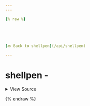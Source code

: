 ```yaml
---
---

{% raw %}





[🔙 Back to shellpen](/api/shellpen)

---
```








<!-- Todo, if there are no subcommands under the child commands, use a smaller heading size -->

# shellpen -



<details>
  <summary>View Source</summary>

{% endraw %}
{% highlight sh %}
"-")
  shellpen -- alias -
{% endhighlight %}
{% raw %}

</details>








  
{% endraw %}
